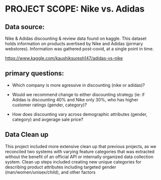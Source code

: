 
# PROJECT SCOPE: Nike vs. Adidas

## Data source: 
  Nike & Adidas discounting & review data found on kaggle. This dataset holds information on products avertised by Nike and Adidas (pirmary webstores). Information was gathered post-covid, at a single point in time. 
  
  https://www.kaggle.com/kaushiksuresh147/adidas-vs-nike
  
  
## primary questions:
  - Which company is more agressive in discounting (nike or adidas)?
  
  - Would we recommend change to either discounting strategy (ie: if Adidas is discounting 40% and Nike only 30%, who has higher customer ratings (gender, category)?
  
  - How does discounting vary across demographic attributes (gender, category) and avgerage sale price?

## Data Clean up
  This project included more extensive clean up that previous projects, as we reconciled two systems with varying feature categories that was extracted without the benefit of an official API or internally organized data collection system. Clean up steps included creating new unique categories for describing product attributes including targeted gender (man/women/unisex/child), and other factors

